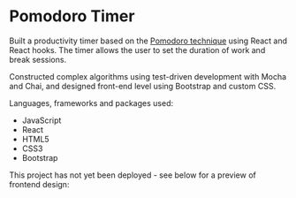 # Pomodoro Timer

Built a productivity timer based on the <a href="https://en.wikipedia.org/wiki/Pomodoro_Technique">Pomodoro technique</a> using React and React hooks. The timer allows the user to set the duration of work and break sessions.

Constructed complex algorithms using test-driven development with Mocha and Chai, and designed front-end level using Bootstrap and custom CSS.

Languages, frameworks and packages used:
- JavaScript
- React
- HTML5
- CSS3
- Bootstrap

This project has not yet been deployed - see below for a preview of frontend design:
